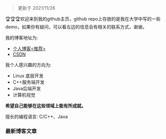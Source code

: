 > 更新于 2021/11/26

:trophy::trophy::trophy:欢迎来到我的github主页，github repo上存放的是我在大学中写的一些demo，如果你有疑问，可以看左边的信息会有相关的联系方式，谢谢。

我的博客地址为: 
- [个人博客<推荐>](https://blog.dreamforme.top/) 
- [CSDN](https://blog.csdn.net/weixin_42792088)

我个人感兴趣的方向为: 
- Linux 底层开发
- C++服务端开发
- Java后端开发
- 计算机视觉

**希望自己能够在这些领域上能有所成就。**

擅长的编程语言: C/C++、Java

### 最新博客文章

<!-- BLOG-POST-LIST:START -->
<!-- BLOG-POST-LIST:END -->

